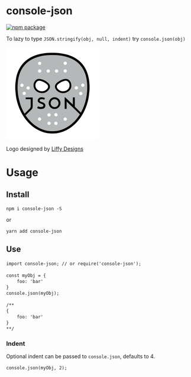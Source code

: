 # console-json

[![npm package][npm-badge]][npm]

To lazy to type `JSON.stringify(obj, null, indent)` try `console.json(obj)`

<img src="https://raw.githubusercontent.com/chrislaughlin/console-json/master/public/json.png" alt="Console JSON Logo" height="250px"/>

Logo designed by [Liffy Designs](http://www.liffydesigns.co.uk/)

# Usage

## Install

```
npm i console-json -S
```

or

```
yarn add console-json
```

## Use

```
import console-json; // or require('console-json');

const myObj = {
    foo: 'bar'
}
console.json(myObj);

/**
{
    foo: 'bar'
}
**/

```

### Indent
Optional indent can be passed to `console.json`, defaults to 4.

```
console.json(myObj, 2);
```

[npm-badge]: https://img.shields.io/npm/v/npm-package.png?style=flat-square
[npm]: https://www.npmjs.org/package/console-json